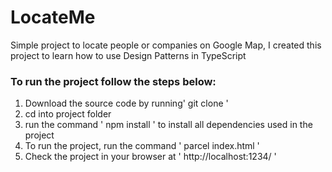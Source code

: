 # LocateMe
Simple project to locate people or companies on Google Map, I created this project to learn how to use Design Patterns in TypeScript



### To run the project follow the steps below:

1. Download the source code by running' git clone '
2. cd into project folder
3. run the command ' npm install ' to install all dependencies used in the project
4. To run the project, run the command ' parcel index.html '
5. Check the project in your browser at ' http://localhost:1234/ '

